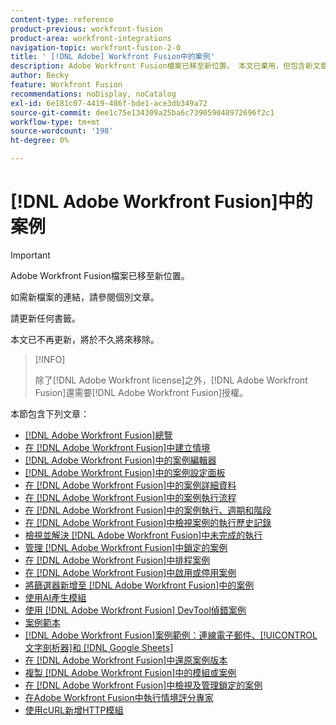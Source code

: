 ```yaml
---
content-type: reference
product-previous: workfront-fusion
product-area: workfront-integrations
navigation-topic: workfront-fusion-2-0
title: ' [!DNL Adobe] Workfront Fusion中的案例'
description: Adobe Workfront Fusion檔案已移至新位置。 本文已棄用，但包含新文章的連結，內容涵蓋此功能。
author: Becky
feature: Workfront Fusion
recommendations: noDisplay, noCatalog
exl-id: 6e181c07-4419-486f-bde1-ace3db349a72
source-git-commit: dee1c75e134309a25ba6c739059048972696f2c1
workflow-type: tm+mt
source-wordcount: '198'
ht-degree: 0%

---
```


# [!DNL Adobe Workfront Fusion]中的案例

>[!IMPORTANT]
>
>Adobe Workfront Fusion檔案已移至新位置。
>
>如需新檔案的連結，請參閱個別文章。
>
>請更新任何書籤。
>
>本文已不再更新，將於不久將來移除。

>[!INFO]
>
>除了[!DNL Adobe Workfront license]之外，[!DNL Adobe Workfront Fusion]還需要[!DNL Adobe Workfront Fusion]授權。

本節包含下列文章：

* [[!DNL Adobe Workfront Fusion]總覽](../../workfront-fusion/scenarios/scenario-overview.md)
* [在 [!DNL Adobe Workfront Fusion]中建立情境](../../workfront-fusion/scenarios/create-a-scenario.md)
* [ [!DNL Adobe Workfront Fusion]中的案例編輯器](../../workfront-fusion/scenarios/scenario-editor.md)
* [ [!DNL Adobe Workfront Fusion]中的案例設定面板](../../workfront-fusion/scenarios/scenario-settings-panel.md)
* [在 [!DNL Adobe Workfront Fusion]中的案例詳細資料](../../workfront-fusion/scenarios/scenario-detail.md)
* [在 [!DNL Adobe Workfront Fusion]中的案例執行流程](../../workfront-fusion/scenarios/scenario-execution-flow.md)
* [在 [!DNL Adobe Workfront Fusion]中的案例執行、週期和階段](../../workfront-fusion/scenarios/scenario-execution-cycles-phases.md)
* [在 [!DNL Adobe Workfront Fusion]中檢視案例的執行歷史記錄](../../workfront-fusion/scenarios/view-scenario-execution-history.md)
* [檢視並解決 [!DNL Adobe Workfront Fusion]中未完成的執行](../../workfront-fusion/scenarios/view-and-resolve-incomplete-executions.md)
* [管理 [!DNL Adobe Workfront Fusion]中鎖定的案例](../../workfront-fusion/scenarios/view-and-manage-locked-scenarios.md)
* [在 [!DNL Adobe Workfront Fusion]中排程案例](../../workfront-fusion/scenarios/schedule-a-scenario.md)
* [在 [!DNL Adobe Workfront Fusion]中啟用或停用案例](../../workfront-fusion/scenarios/activate-or-inactivate-scenario.md)
* [將篩選器新增至 [!DNL Adobe Workfront Fusion]中的案例](../../workfront-fusion/scenarios/add-a-filter-to-a-scenario.md)
* [使用AI產生模組](/help/quicksilver/workfront-fusion/scenarios/add-a-module-with-ai.md)
* [使用 [!DNL Adobe Workfront Fusion] DevTool偵錯案例](../../workfront-fusion/scenarios/debug-scenarios-with-dev-tool.md)
* [案例範本](/help/quicksilver/workfront-fusion/scenarios/templates/fusion-templates.md)
* [[!DNL Adobe Workfront Fusion]案例範例：連線電子郵件、[!UICONTROL 文字剖析器]和 [!DNL Google Sheets]](../../workfront-fusion/scenarios/example-connect-email-text-parser-gsheets.md)
* [在 [!DNL Adobe Workfront Fusion]中還原案例版本](../../workfront-fusion/scenarios/restore-a-scenario-version.md)
* [複製 [!DNL Adobe Workfront Fusion]中的模組或案例](../../workfront-fusion/scenarios/copy-modules-or-scenarios.md)
* [在 [!DNL Adobe Workfront Fusion]中檢視及管理鎖定的案例](../../workfront-fusion/scenarios/view-and-manage-locked-scenarios.md)
* [在Adobe Workfront Fusion中執行情境評分專家](/help/quicksilver/workfront-fusion/scenarios/run-scenario-scoring.md)
* [使用cURL新增HTTP模組](/help/quicksilver/workfront-fusion/scenarios/use-curl-create-http.md)




